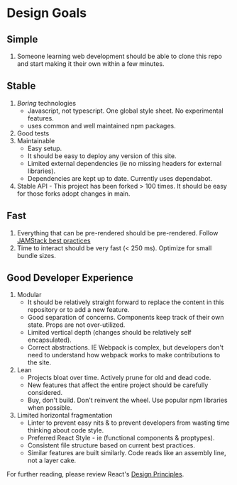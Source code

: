 # Design Goals

## Simple

1. Someone learning web development should be able to clone this repo and start making it their own within a few minutes.

## Stable

1. *Boring* technologies
    - Javascript, not typescript. One global style sheet. No experimental features.
    - uses common and well maintained npm packages.
1. Good tests
1. Maintainable
    - Easy setup.
    - It should be easy to deploy any version of this site.
    - Limited external dependencies (ie no missing headers for external libraries).
    - Dependencies are kept up to date. Currently uses dependabot.
1. Stable API - This project has been forked > 100 times. It should be easy for those forks adopt changes in main.

## Fast

1. Everything that can be pre-rendered should be pre-rendered. Follow [JAMStack best practices](https://jamstack.org/best-practices/)
1. Time to interact should be very fast (< 250 ms). Optimize for small bundle sizes.

## Good Developer Experience

1. Modular
    - It should be relatively straight forward to replace the content in this repository or to add a new feature.
    - Good separation of concerns. Components keep track of their own state. Props are not over-utilized.
    - Limited vertical depth (changes should be relatively self encapsulated).
    - Correct abstractions. IE Webpack is complex, but developers don't need to understand how webpack works to make contributions to the site.
1. Lean
    - Projects bloat over time. Actively prune for old and dead code.
    - New features that affect the entire project should be carefully considered.
    - Buy, don't build. Don't reinvent the wheel. Use popular npm libraries when possible.
1. Limited horizontal fragmentation
    - Linter to prevent easy nits & to prevent developers from wasting time thinking about code style.
    - Preferred React Style - ie (functional components & proptypes).
    - Consistent file structure based on current best practices.
    - Similar features are built similarly. Code reads like an assembly line, not a layer cake.

For further reading, please review React's [Design Principles](https://reactjs.org/docs/design-principles.html).

